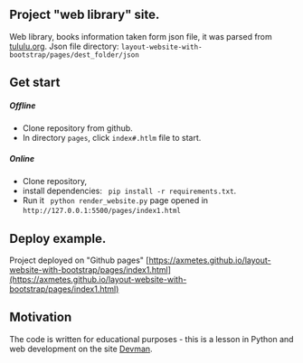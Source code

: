 ## Project "web library" site.
Web library, books information taken form json file, it was parsed from [tululu.org](tululu.org). Json file directory:
 ```layout-website-with-bootstrap/pages/dest_folder/json```

## Get start
##### Offline
- Clone repository from github.
- In directory ```pages```, click 
```index#.htlm``` file to start.

##### Online
- Clone repository, 
- install dependencies:
``` pip install -r requirements.txt```.
- Run it ``` python render_website.py``` page opened in ```http://127.0.0.1:5500/pages/index1.html```

## Deploy example.
Project deployed on "Github pages" [https://axmetes.github.io/layout-website-with-bootstrap/pages/index1.html](https://axmetes.github.io/layout-website-with-bootstrap/pages/index1.html)

## Motivation
The code is written for educational purposes - this is a lesson in Python and web development on the site [Devman](https://dvmn.org).
  